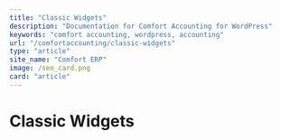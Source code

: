 ```yaml
---
title: "Classic Widgets"
description: "Documentation for Comfort Accounting for WordPress"
keywords: "comfort accounting, wordpress, accounting"
url: "/comfortaccounting/classic-widgets"
type: "article"
site_name: "Comfort ERP"
image: /seo_card.png
card: "article"
---
```


# Classic Widgets

<!-- WordPress currently doesn’t support classic widgets but still you can enable it by using this plugin [“Classic Widgets”](https://wordpress.org/plugins/classic-widgets/)

Comfort Accounting for WordPress plugin supports classic widgets. To add Comfort Accounting classic widget from dashboard.

**Appearance -> Widgets -> Comfort Accounting**

Drag the “CBX Changelog” widget from left to any right-side sidebar(s).

After adding the widget to the sidebar, you can adjust the input fields and check your frontend.  
\[Video coming soon\]

The following classic widgets(currently 0 widgets (core and pro)) can be accessed from wordpress dashboard widget manager. We will keep adding more classic widgets for this plugin in future as needed. All widgets has shortcode and same params.

**Last modified:** December 9, 2024 -->